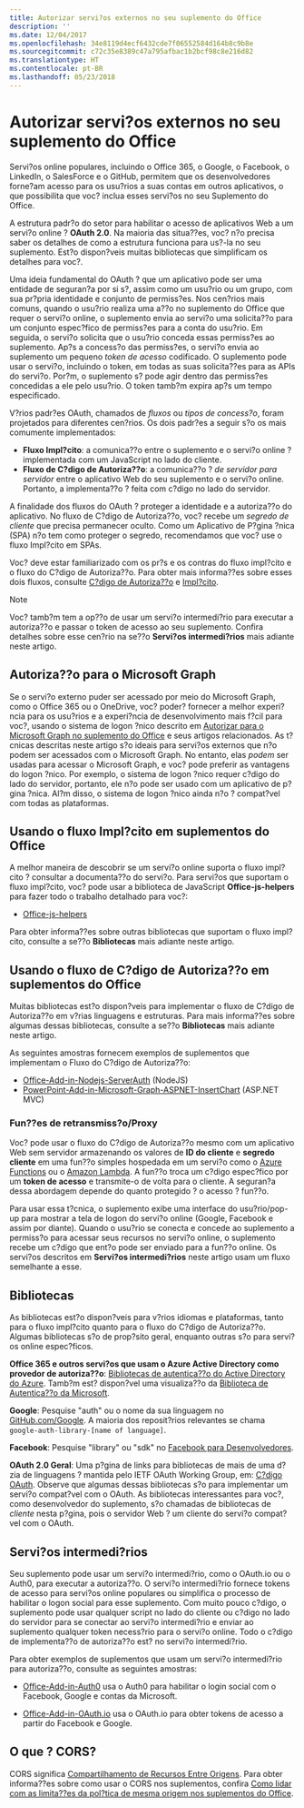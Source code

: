 ```yaml
---
title: Autorizar servi?os externos no seu suplemento do Office
description: ''
ms.date: 12/04/2017
ms.openlocfilehash: 34e8119d4ecf6432cde7f06552584d164b8c9b8e
ms.sourcegitcommit: c72c35e8389c47a795afbac1b2bcf98c8e216d82
ms.translationtype: HT
ms.contentlocale: pt-BR
ms.lasthandoff: 05/23/2018
---
```

# <a name="authorize-external-services-in-your-office-add-in"></a>Autorizar servi?os externos no seu suplemento do Office

Servi?os online populares, incluindo o Office 365, o Google, o Facebook, o LinkedIn, o SalesForce e o GitHub, permitem que os desenvolvedores forne?am acesso para os usu?rios a suas contas em outros aplicativos, o que possibilita que voc? inclua esses servi?os no seu Suplemento do Office.

A estrutura padr?o do setor para habilitar o acesso de aplicativos Web a um servi?o online ? **OAuth 2.0**. Na maioria das situa??es, voc? n?o precisa saber os detalhes de como a estrutura funciona para us?-la no seu suplemento. Est?o dispon?veis muitas bibliotecas que simplificam os detalhes para voc?.

Uma ideia fundamental do OAuth ? que um aplicativo pode ser uma entidade de seguran?a por si s?, assim como um usu?rio ou um grupo, com sua pr?pria identidade e conjunto de permiss?es. Nos cen?rios mais comuns, quando o usu?rio realiza uma a??o no suplemento do Office que requer o servi?o online, o suplemento envia ao servi?o uma solicita??o para um conjunto espec?fico de permiss?es para a conta do usu?rio. Em seguida, o servi?o solicita que o usu?rio conceda essas permiss?es ao suplemento. Ap?s a concess?o das permiss?es, o servi?o envia ao suplemento um pequeno *token de acesso* codificado. O suplemento pode usar o servi?o, incluindo o token, em todas as suas solicita??es para as APIs do servi?o. Por?m, o suplemento s? pode agir dentro das permiss?es concedidas a ele pelo usu?rio. O token tamb?m expira ap?s um tempo especificado.

V?rios padr?es OAuth, chamados de *fluxos* ou *tipos de concess?o*, foram projetados para diferentes cen?rios. Os dois padr?es a seguir s?o os mais comumente implementados:

- **Fluxo Impl?cito**: a comunica??o entre o suplemento e o servi?o online ? implementada com um JavaScript no lado do cliente.
- **Fluxo de C?digo de Autoriza??o**: a comunica??o ? *de servidor para servidor* entre o aplicativo Web do seu suplemento e o servi?o online. Portanto, a implementa??o ? feita com c?digo no lado do servidor.

A finalidade dos fluxos do OAuth ? proteger a identidade e a autoriza??o do aplicativo. No fluxo de C?digo de Autoriza??o, voc? recebe um *segredo de cliente* que precisa permanecer oculto. Como um Aplicativo de P?gina ?nica (SPA) n?o tem como proteger o segredo, recomendamos que voc? use o fluxo Impl?cito em SPAs.

Voc? deve estar familiarizado com os pr?s e os contras do fluxo impl?cito e o fluxo do C?digo de Autoriza??o. Para obter mais informa??es sobre esses dois fluxos, consulte [C?digo de Autoriza??o](https://tools.ietf.org/html/rfc6749#section-1.3.1) e [Impl?cito](https://tools.ietf.org/html/rfc6749#section-1.3.2).

> [!NOTE]
> Voc? tamb?m tem a op??o de usar um servi?o intermedi?rio para executar a autoriza??o e passar o token de acesso ao seu suplemento. Confira detalhes sobre esse cen?rio na se??o **Servi?os intermedi?rios** mais adiante neste artigo.

## <a name="authorization-to-microsoft-graph"></a>Autoriza??o para o Microsoft Graph

Se o servi?o externo puder ser acessado por meio do Microsoft Graph, como o Office 365 ou o OneDrive, voc? poder? fornecer a melhor experi?ncia para os usu?rios e a experi?ncia de desenvolvimento mais f?cil para voc?, usando o sistema de logon ?nico descrito em [Autorizar para o Microsoft Graph no suplemento do Office](authorize-to-microsoft-graph.md) e seus artigos relacionados. As t?cnicas descritas neste artigo s?o ideais para servi?os externos que n?o podem ser acessados com o Microsoft Graph. No entanto, elas *podem* ser usadas para acessar o Microsoft Graph, e voc? pode preferir as vantagens do logon ?nico. Por exemplo, o sistema de logon ?nico requer c?digo do lado do servidor, portanto, ele n?o pode ser usado com um aplicativo de p?gina ?nica. Al?m disso, o sistema de logon ?nico ainda n?o ? compat?vel com todas as plataformas.

## <a name="using-the-implicit-flow-in-office-add-ins"></a>Usando o fluxo Impl?cito em suplementos do Office
A melhor maneira de descobrir se um servi?o online suporta o fluxo impl?cito ? consultar a documenta??o do servi?o. Para servi?os que suportam o fluxo impl?cito, voc? pode usar a biblioteca de JavaScript **Office-js-helpers** para fazer todo o trabalho detalhado para voc?:

- [Office-js-helpers](https://github.com/OfficeDev/office-js-helpers)

Para obter informa??es sobre outras bibliotecas que suportam o fluxo impl?cito, consulte a se??o **Bibliotecas** mais adiante neste artigo.

## <a name="using-the-authorization-code-flow-in-office-add-ins"></a>Usando o fluxo de C?digo de Autoriza??o em suplementos do Office

Muitas bibliotecas est?o dispon?veis para implementar o fluxo de C?digo de Autoriza??o em v?rias linguagens e estruturas. Para mais informa??es sobre algumas dessas bibliotecas, consulte a se??o **Bibliotecas** mais adiante neste artigo.

As seguintes amostras fornecem exemplos de suplementos que implementam o Fluxo do C?digo de Autoriza??o:

- [Office-Add-in-Nodejs-ServerAuth](https://github.com/OfficeDev/Office-Add-in-Nodejs-ServerAuth) (NodeJS)
- [PowerPoint-Add-in-Microsoft-Graph-ASPNET-InsertChart](https://github.com/OfficeDev/PowerPoint-Add-in-Microsoft-Graph-ASPNET-InsertChart) (ASP.NET MVC)

### <a name="relayproxy-functions"></a>Fun??es de retransmiss?o/Proxy

Voc? pode usar o fluxo do C?digo de Autoriza??o mesmo com um aplicativo Web sem servidor armazenando os valores de **ID do cliente** e **segredo cliente** em uma fun??o simples hospedada em um servi?o como o [Azure Functions](https://azure.microsoft.com/en-us/services/functions) ou o [Amazon Lambda](https://aws.amazon.com/lambda). A fun??o troca um c?digo espec?fico por um **token de acesso** e transmite-o de volta para o cliente. A seguran?a dessa abordagem depende do quanto protegido ? o acesso ? fun??o.

Para usar essa t?cnica, o suplemento exibe uma interface do usu?rio/pop-up para mostrar a tela de logon do servi?o online (Google, Facebook e assim por diante). Quando o usu?rio se conecta e concede ao suplemento a permiss?o para acessar seus recursos no servi?o online, o suplemento recebe um c?digo que ent?o pode ser enviado para a fun??o online. Os servi?os descritos em **Servi?os intermedi?rios** neste artigo usam um fluxo semelhante a esse.

## <a name="libraries"></a>Bibliotecas

As bibliotecas est?o dispon?veis para v?rios idiomas e plataformas, tanto para o fluxo impl?cito quanto para o fluxo do C?digo de Autoriza??o. Algumas bibliotecas s?o de prop?sito geral, enquanto outras s?o para servi?os online espec?ficos.

**Office 365 e outros servi?os que usam o Azure Active Directory como provedor de autoriza??o**: [Bibliotecas de autentica??o do Active Directory do Azure](https://azure.microsoft.com/en-us/documentation/articles/active-directory-authentication-libraries/). Tamb?m est? dispon?vel uma visualiza??o da [Biblioteca de Autentica??o da Microsoft](https://www.nuget.org/packages/Microsoft.Identity.Client).

**Google**: Pesquise "auth" ou o nome da sua linguagem no [GitHub.com/Google](https://github.com/google). A maioria dos reposit?rios relevantes se chama `google-auth-library-[name of language]`.

**Facebook**: Pesquise "library" ou "sdk" no [Facebook para Desenvolvedores](https://developers.facebook.com).

**OAuth 2.0 Geral**: Uma p?gina de links para bibliotecas de mais de uma d?zia de linguagens ? mantida pelo IETF OAuth Working Group, em: [C?digo OAuth](http://oauth.net/code/). Observe que algumas dessas bibliotecas s?o para implementar um servi?o compat?vel com o OAuth. As bibliotecas interessantes para voc?, como desenvolvedor do suplemento, s?o chamadas de bibliotecas de *cliente* nesta p?gina, pois o servidor Web ? um cliente do servi?o compat?vel com o OAuth.

## <a name="middleman-services"></a>Servi?os intermedi?rios

Seu suplemento pode usar um servi?o intermedi?rio, como o OAuth.io ou o Auth0, para executar a autoriza??o. O servi?o intermedi?rio fornece tokens de acesso para servi?os online populares ou simplifica o processo de habilitar o logon social para esse suplemento. Com muito pouco c?digo, o suplemento pode usar qualquer script no lado do cliente ou c?digo no lado do servidor para se conectar ao servi?o intermedi?rio e enviar ao suplemento qualquer token necess?rio para o servi?o online. Todo o c?digo de implementa??o de autoriza??o est? no servi?o intermedi?rio.

Para obter exemplos de suplementos que usam um servi?o intermedi?rio para autoriza??o, consulte as seguintes amostras:

- [Office-Add-in-Auth0](https://github.com/OfficeDev/Office-Add-in-Auth0) usa o Auth0 para habilitar o login social com o Facebook, Google e contas da Microsoft.

- [Office-Add-in-OAuth.io](https://github.com/OfficeDev/Office-Add-in-OAuth.io) usa o OAuth.io para obter tokens de acesso a partir do Facebook e Google.

## <a name="what-is-cors"></a>O que ? CORS?

CORS significa [Compartilhamento de Recursos Entre Origens](https://developer.mozilla.org/en-US/docs/Web/HTTP/Access_control_CORS). Para obter informa??es sobre como usar o CORS nos suplementos, confira [Como lidar com as limita??es da pol?tica de mesma origem nos suplementos do Office](addressing-same-origin-policy-limitations.md).
